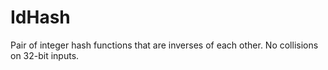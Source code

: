 # IdHash
Pair of integer hash functions that are inverses of each other. No collisions on 32-bit inputs.

